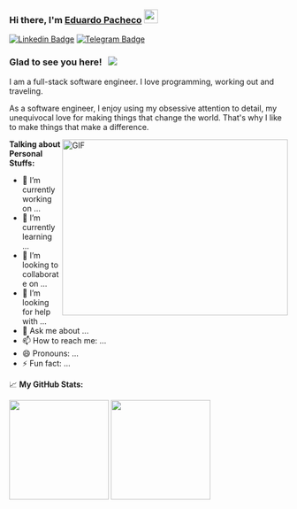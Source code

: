 ### Hi there, I'm <a href="https://www.linkedin.com/in/edoapp/" target="_blank">Eduardo Pacheco</a> <img src="https://media.giphy.com/media/hvRJCLFzcasrR4ia7z/giphy.gif" width="25px">

[![Linkedin Badge](https://img.shields.io/badge/-LinkedIn-0e76a8?style=flat-square&logo=Linkedin&logoColor=white)](https://www.linkedin.com/in/edoapp/)
[![Telegram Badge](https://img.shields.io/badge/-Telegram-0088cc?style=flat-square&logo=Telegram&logoColor=white)](https://t.me/EdoAP)
<!-- [![Website Badge](https://img.shields.io/badge/Website-3b5998?style=flat-square&logo=google-chrome&logoColor=white)](https://gkassym.netlify.app) -->
<!-- [![Twitter Badge](https://img.shields.io/badge/-Twitter-00acee?style=flat-square&logo=Twitter&logoColor=white)](https://twitter.com/GKassym) -->
<!-- [![Instagram Badge](https://img.shields.io/badge/-Instagram-e4405f?style=flat-square&logo=Instagram&logoColor=white)](https://instagram.com/gkassym/) -->
<!-- [![Medium Badge](https://img.shields.io/badge/medium-%2312100E.svg?&style=for-square&logo=medium&logoColor=white)](https://gapur-kassym.medium.com/)  --> 

### Glad to see you here! &nbsp; ![](https://visitor-badge.glitch.me/badge?page_id=EdoAPP.EdoAPP)

I am a full-stack software engineer. I love programming, working out and traveling.

As a software engineer, I enjoy using my obsessive attention to detail, my unequivocal love for making things that change the world. That's why I like to make things that make a difference.

<img align="right" alt="GIF" src="https://github.com/Gapur/Gapur/blob/master/coding.gif?raw=true" width="408" height="318" />

**Talking about Personal Stuffs:**

- 🔭 I’m currently working on ...
- 🌱 I’m currently learning ...
- 👯 I’m looking to collaborate on ...
- 🤔 I’m looking for help with ...
- 💬 Ask me about ...
- 📫 How to reach me: ...
- 😄 Pronouns: ...
- ⚡ Fun fact: ...

📈 **My GitHub Stats:**

<p>
  <img height="180em" src="https://github-readme-stats.vercel.app/api?username=EdoAPP&show_icons=true&hide_border=true&&count_private=true&include_all_commits=false&theme=dracula" />
  <img height="180em" src="https://github-readme-stats.vercel.app/api/top-langs/?username=EdoAPP&exclude_repo=KNN-Image-Classification&show_icons=true&hide_border=true&layout=compact&langs_count=8&theme=dracula"/>
</p>

<!--
**EdoAPP/EdoAPP** is a ✨ _special_ ✨ repository because its `README.md` (this file) appears on your GitHub profile.


-->
